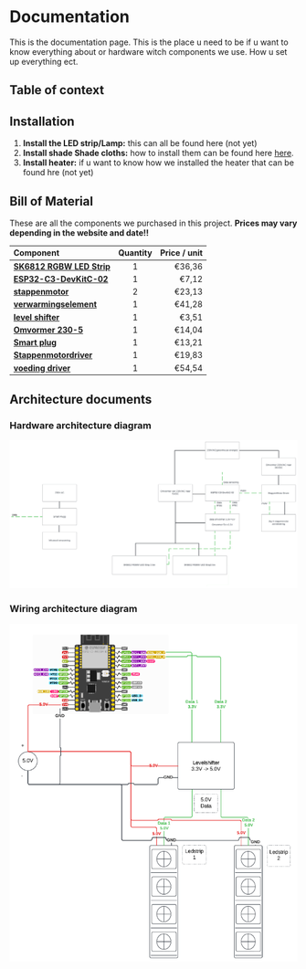 # Documentation 
This is the documentation page. This is the place u need to be if u want to know everything about or hardware witch components we use. How u set up everything ect. 

## Table of context

## Installation

1. **Install the LED strip/Lamp:** this can all be found here (not yet)
2. **Install shade Shade cloths:** how to install them can be found here [here](./StappenMotor_Instellen/README.md).
3. **Install heater:** if u want to know how we installed the heater that can be found hre (not yet)

## Bill of Material
These are all the components we purchased in this project. **Prices may vary depending in the website and date!!**

| Component                                                                                                                                                                                                                                                                                  | Quantity | Price / unit |
| :----------------------------------------------------------------------------------------------------------------------------------------------------------------------------------------------------------------------------------------------------------------------------------------- | :------: | -----------: |
| [**SK6812 RGBW LED Strip**](https://www.btf-lighting.com/collections/sk6812-rgbw/products/1-sk6812-rgbw-4-in-1-pixels-individual-addressable-led-strip-dc5v?variant=45843368149218)                                                                                             |    1     |       €36,36 |
| [**ESP32-C3-DevKitC-02**](https://www.digikey.be/nl/products/detail/espressif-systems/ESP32-C3-DEVKITC-02/14553009)                                                                                                                |    1     |      €7,12 |
| [**stappenmotor**](https://www.conrad.be/nl/p/joy-it-stappenmotor-nema23-02-joy-it-1-2-nm-2-5-a-as-diameter-6-35-mm-2148832.html)                                                                                                                                                                             |    2    |       €23,13 |
| [**verwarmingselement**](https://www.brico.be/nl/tuin-terras-buitenleven/terrasverwarming/terrasverwarmers-accessoires/terrasverwarmers/vonroc-heater-marsili-compact-2000w-zwart/10138731#specs)                                                                                                                                                                                    |    1     |        €41,28 |
| [**level shifter**](https://www.kiwi-electronics.com/nl/sparkfun-logic-level-converter-bi-directional-3154?country=BE&gad_source=1&gclid=CjwKCAjw68K4BhAuEiwAylp3kt7vck5a6xNAdQXR4uiNX7ktb2c63guU_YwqHTPJBu4vWqOJ1PuHGRoCmoIQAvD_BwE)                                                                                                                                                                                |    1     |        €3,51 |
| [**Omvormer 230-5**](https://www.conrad.be/nl/p/mean-well-rs-50-5-schakelnetvoedingsmodule-5-v-dc-10-a-50-w-1297303.html?cq_src=google_ads&cq_cmp=40589428&cq_term=mean+well+rs-50-5&cq_plac=&cq_net=g&cq_plt=gp&adcampaign=google&tid=40589428_140876950727_kwd-547842379393&gad_source=1&gclid=Cj0KCQjwyL24BhCtARIsALo0fSDuCaDh2ffTkAbUqMfxnU9p9Hiimt1URVC2o9y4NEF36lzJeEPr_NQaAln_EALw_wcB)                                     |    1     |       €14,04 |
| [**Smart plug**](https://www.hubo.be/nl/p/wiz-smart-plug-stekker/943560/?srsltid=AfmBOop1jMLLTrlQRWXBZI4sboYYit9EBC_hZCbBdXXBF2tYZz2Lpcub)                                                                                                                                                                                 |    1     |        €13,21 | 
| [**Stappenmotordriver**](https://www.conrad.be/nl/p/joy-it-sbc-md-tb6600-stappenmotordriver-2999126.html?refresh=true)                                                                                                                                                                                 |    1     |        €19,83 | 
| [**voeding driver**](https://www.conrad.be/nl/p/mean-well-uhp-200r-36-schakelnetvoedingsmodule-36-v-dc-5-6-a-201-6-w-2237833.html)                                                                                                                                                                                 |    1     |        €54,54 | 


## Architecture documents

### Hardware architecture diagram

![Architectuur_Doc](./images/Architectuur_doc.png)

### Wiring architecture diagram
![Architectuur_Doc](./images/Wiring_architecture_diagram.png)
